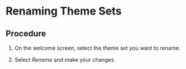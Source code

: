 <!-- loio1ee85dfc74d54e159d119e67464bf75c -->

# Renaming Theme Sets



## Procedure

1.  On the welcome screen, select the theme set you want to rename.

2.  Select *Rename* and make your changes.


